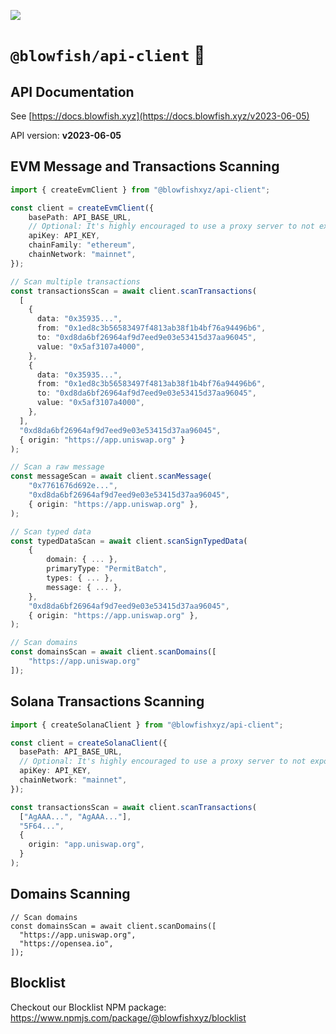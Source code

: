 ![](https://framerusercontent.com/images/LMkkyrT6aZKMqZNobSZKDY8lnM.jpg)

# `@blowfish/api-client` 🐡

## API Documentation

See [https://docs.blowfish.xyz](https://docs.blowfish.xyz/v2023-06-05)

API version: **v2023-06-05**

## EVM Message and Transactions Scanning

```ts
import { createEvmClient } from "@blowfishxyz/api-client";

const client = createEvmClient({
    basePath: API_BASE_URL,
    // Optional: It's highly encouraged to use a proxy server to not expose your API key on the client (see: https://docs.blowfish.xyz/docs/wallet-integration-guide#optional-proxy-server)
    apiKey: API_KEY,
    chainFamily: "ethereum",
    chainNetwork: "mainnet",
});

// Scan multiple transactions
const transactionsScan = await client.scanTransactions(
  [
    {
      data: "0x35935...",
      from: "0x1ed8c3b56583497f4813ab38f1b4bf76a94496b6",
      to: "0xd8da6bf26964af9d7eed9e03e53415d37aa96045",
      value: "0x5af3107a4000",
    },
    {
      data: "0x35935...",
      from: "0x1ed8c3b56583497f4813ab38f1b4bf76a94496b6",
      to: "0xd8da6bf26964af9d7eed9e03e53415d37aa96045",
      value: "0x5af3107a4000",
    },
  ],
  "0xd8da6bf26964af9d7eed9e03e53415d37aa96045",
  { origin: "https://app.uniswap.org" }
);

// Scan a raw message
const messageScan = await client.scanMessage(
    "0x7761676d692e...",
    "0xd8da6bf26964af9d7eed9e03e53415d37aa96045",
    { origin: "https://app.uniswap.org" },
);

// Scan typed data
const typedDataScan = await client.scanSignTypedData(
    {
        domain: { ... },
        primaryType: "PermitBatch",
        types: { ... },
        message: { ... },
    },
    "0xd8da6bf26964af9d7eed9e03e53415d37aa96045",
    { origin: "https://app.uniswap.org" },
);

// Scan domains
const domainsScan = await client.scanDomains([
    "https://app.uniswap.org"
]);
```

## Solana Transactions Scanning

```ts
import { createSolanaClient } from "@blowfishxyz/api-client";

const client = createSolanaClient({
  basePath: API_BASE_URL,
  // Optional: It's highly encouraged to use a proxy server to not expose your API key on the client (see: https://docs.blowfish.xyz/docs/wallet-integration-guide#optional-proxy-server)
  apiKey: API_KEY,
  chainNetwork: "mainnet",
});

const transactionsScan = await client.scanTransactions(
  ["AgAAA...", "AgAAA..."],
  "5F64...",
  {
    origin: "app.uniswap.org",
  }
);
```

## Domains Scanning

```tsx
// Scan domains
const domainsScan = await client.scanDomains([
  "https://app.uniswap.org",
  "https://opensea.io",
]);
```

## Blocklist

Checkout our Blocklist NPM package: https://www.npmjs.com/package/@blowfishxyz/blocklist
